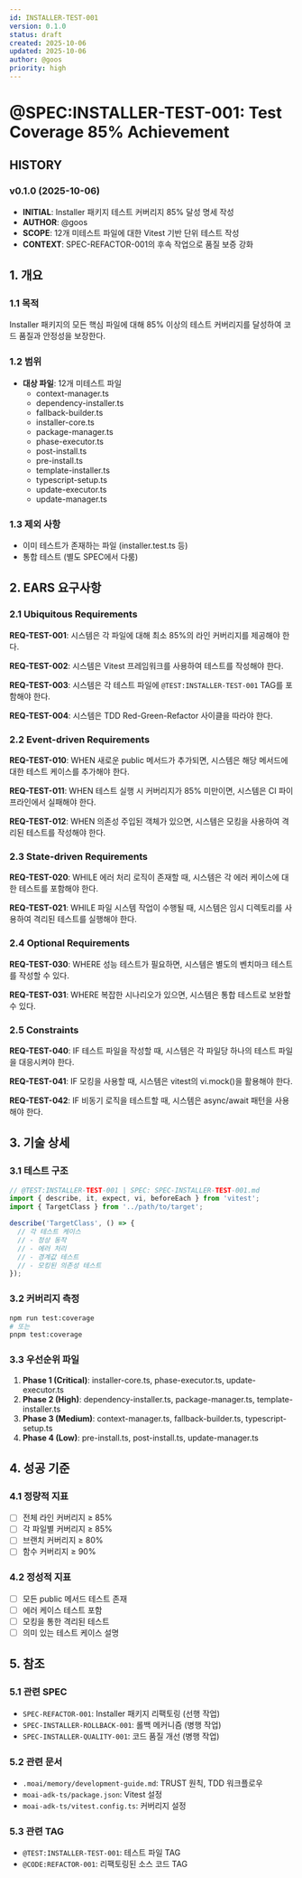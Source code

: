 ```yaml
---
id: INSTALLER-TEST-001
version: 0.1.0
status: draft
created: 2025-10-06
updated: 2025-10-06
author: @goos
priority: high
---
```


# @SPEC:INSTALLER-TEST-001: Test Coverage 85% Achievement

## HISTORY

### v0.1.0 (2025-10-06)
- **INITIAL**: Installer 패키지 테스트 커버리지 85% 달성 명세 작성
- **AUTHOR**: @goos
- **SCOPE**: 12개 미테스트 파일에 대한 Vitest 기반 단위 테스트 작성
- **CONTEXT**: SPEC-REFACTOR-001의 후속 작업으로 품질 보증 강화

## 1. 개요

### 1.1 목적
Installer 패키지의 모든 핵심 파일에 대해 85% 이상의 테스트 커버리지를 달성하여 코드 품질과 안정성을 보장한다.

### 1.2 범위
- **대상 파일**: 12개 미테스트 파일
  - context-manager.ts
  - dependency-installer.ts
  - fallback-builder.ts
  - installer-core.ts
  - package-manager.ts
  - phase-executor.ts
  - post-install.ts
  - pre-install.ts
  - template-installer.ts
  - typescript-setup.ts
  - update-executor.ts
  - update-manager.ts

### 1.3 제외 사항
- 이미 테스트가 존재하는 파일 (installer.test.ts 등)
- 통합 테스트 (별도 SPEC에서 다룸)

## 2. EARS 요구사항

### 2.1 Ubiquitous Requirements

**REQ-TEST-001**: 시스템은 각 파일에 대해 최소 85%의 라인 커버리지를 제공해야 한다.

**REQ-TEST-002**: 시스템은 Vitest 프레임워크를 사용하여 테스트를 작성해야 한다.

**REQ-TEST-003**: 시스템은 각 테스트 파일에 `@TEST:INSTALLER-TEST-001` TAG를 포함해야 한다.

**REQ-TEST-004**: 시스템은 TDD Red-Green-Refactor 사이클을 따라야 한다.

### 2.2 Event-driven Requirements

**REQ-TEST-010**: WHEN 새로운 public 메서드가 추가되면, 시스템은 해당 메서드에 대한 테스트 케이스를 추가해야 한다.

**REQ-TEST-011**: WHEN 테스트 실행 시 커버리지가 85% 미만이면, 시스템은 CI 파이프라인에서 실패해야 한다.

**REQ-TEST-012**: WHEN 의존성 주입된 객체가 있으면, 시스템은 모킹을 사용하여 격리된 테스트를 작성해야 한다.

### 2.3 State-driven Requirements

**REQ-TEST-020**: WHILE 에러 처리 로직이 존재할 때, 시스템은 각 에러 케이스에 대한 테스트를 포함해야 한다.

**REQ-TEST-021**: WHILE 파일 시스템 작업이 수행될 때, 시스템은 임시 디렉토리를 사용하여 격리된 테스트를 실행해야 한다.

### 2.4 Optional Requirements

**REQ-TEST-030**: WHERE 성능 테스트가 필요하면, 시스템은 별도의 벤치마크 테스트를 작성할 수 있다.

**REQ-TEST-031**: WHERE 복잡한 시나리오가 있으면, 시스템은 통합 테스트로 보완할 수 있다.

### 2.5 Constraints

**REQ-TEST-040**: IF 테스트 파일을 작성할 때, 시스템은 각 파일당 하나의 테스트 파일을 대응시켜야 한다.

**REQ-TEST-041**: IF 모킹을 사용할 때, 시스템은 vitest의 vi.mock()을 활용해야 한다.

**REQ-TEST-042**: IF 비동기 로직을 테스트할 때, 시스템은 async/await 패턴을 사용해야 한다.

## 3. 기술 상세

### 3.1 테스트 구조
```typescript
// @TEST:INSTALLER-TEST-001 | SPEC: SPEC-INSTALLER-TEST-001.md
import { describe, it, expect, vi, beforeEach } from 'vitest';
import { TargetClass } from '../path/to/target';

describe('TargetClass', () => {
  // 각 테스트 케이스
  // - 정상 동작
  // - 에러 처리
  // - 경계값 테스트
  // - 모킹된 의존성 테스트
});
```

### 3.2 커버리지 측정
```bash
npm run test:coverage
# 또는
pnpm test:coverage
```

### 3.3 우선순위 파일
1. **Phase 1 (Critical)**: installer-core.ts, phase-executor.ts, update-executor.ts
2. **Phase 2 (High)**: dependency-installer.ts, package-manager.ts, template-installer.ts
3. **Phase 3 (Medium)**: context-manager.ts, fallback-builder.ts, typescript-setup.ts
4. **Phase 4 (Low)**: pre-install.ts, post-install.ts, update-manager.ts

## 4. 성공 기준

### 4.1 정량적 지표
- [ ] 전체 라인 커버리지 ≥ 85%
- [ ] 각 파일별 커버리지 ≥ 85%
- [ ] 브랜치 커버리지 ≥ 80%
- [ ] 함수 커버리지 ≥ 90%

### 4.2 정성적 지표
- [ ] 모든 public 메서드 테스트 존재
- [ ] 에러 케이스 테스트 포함
- [ ] 모킹을 통한 격리된 테스트
- [ ] 의미 있는 테스트 케이스 설명

## 5. 참조

### 5.1 관련 SPEC
- `SPEC-REFACTOR-001`: Installer 패키지 리팩토링 (선행 작업)
- `SPEC-INSTALLER-ROLLBACK-001`: 롤백 메커니즘 (병행 작업)
- `SPEC-INSTALLER-QUALITY-001`: 코드 품질 개선 (병행 작업)

### 5.2 관련 문서
- `.moai/memory/development-guide.md`: TRUST 원칙, TDD 워크플로우
- `moai-adk-ts/package.json`: Vitest 설정
- `moai-adk-ts/vitest.config.ts`: 커버리지 설정

### 5.3 관련 TAG
- `@TEST:INSTALLER-TEST-001`: 테스트 파일 TAG
- `@CODE:REFACTOR-001`: 리팩토링된 소스 코드 TAG
